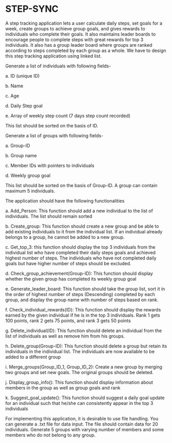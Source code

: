 # STEP-SYNC

A step tracking application lets a user calculate daily steps, set goals for a week, create groups to achieve group goals, and gives rewards to individuals who complete their goals. It also maintains leader boards to encourage people to complete steps with great rewards for top 3 individuals. It also has a group leader board where groups are ranked according to steps completed by each group as a whole. We have to design this step tracking application using linked list.

Generate a list of individuals with following fields-

a. ID (unique ID)

b. Name

c. Age

d. Daily Step goal

e. Array of weekly step count (7 days step count recorded)

This list should be sorted on the basis of ID.

Generate a list of groups with following fields-

a. Group-ID

b. Group name

c. Member IDs with pointers to individuals

d. Weekly group goal

This list should be sorted on the basis of Group-ID. A group can contain maximum 5 individuals.

The application should have the following functionalities

a. Add_Person: This function should add a new individual to the list of individuals. The list should remain sorted

b. Create_group: This function should create a new group and be able to add existing individuals to it from the individual list. If an individual already belongs to a group, he cannot be added to a new group.

c. Get_top_3: this function should display the top 3 individuals from the individual list who have completed their daily steps goals and achieved highest number of steps. The individuals who have not completed daily goals but have higher               number of steps should be excluded.

d. Check_group_achievement(Group-ID): This function should display whether the given group has completed its weekly group goal

e. Generate_leader_board: This function should take the group list, sort it in the order of highest number of steps (Descending) completed by each group, and display the group name with number of steps based on rank.

f. Check_individual_rewards(ID): This function should display the rewards earned by the given individual if he is in the top 3 individuals. Rank 1 gets 100 points, rank 2 gets 75 points, and rank 3 gets 50 points

g. Delete_individual(ID): This function should delete an individual from the list of individuals as well as remove him from his groups.

h. Delete_group(Group-ID): This function should delete a group but retain its individuals in the individual list. The individuals are now available to be added to a different group

i. Merge_groups(Group_ID_1, Group_ID_2): Create a new group by merging two groups and set new goals. The original groups should be deleted.

j. Display_group_info(): This function should display information about members in the group as well as group goals and rank

k. Suggest_goal_update(): This function should suggest a daily goal update for an individual such that he/she can consistently appear in the top 3 individuals

For implementing this application, it is desirable to use file handling. You can generate a .txt file for data input. The file should contain data for 20 individuals. Generate 5 groups with varying number of members and some members who do not belong to any group.
